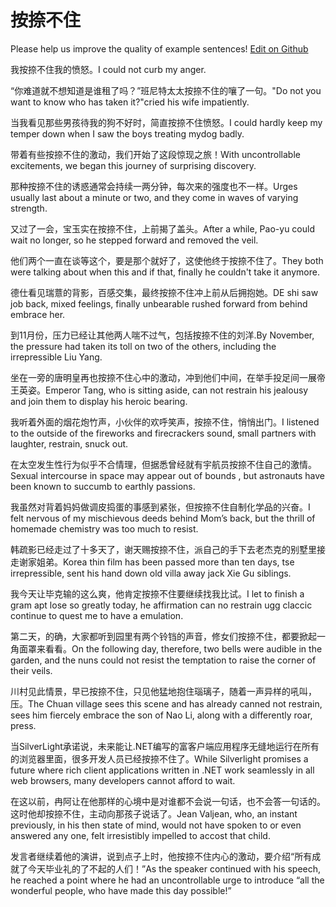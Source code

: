# 按捺不住

Please help us improve the quality of example sentences! [Edit on Github](https://github.com/jiyushe/jiyu-example-sentence-source/blob/main/chinese/annabuzhu.md)

<p><span class="chinese">我按捺不住我的愤怒。</span><span class="english">I could not curb my anger.</span></p>

<p><span class="chinese">“你难道就不想知道是谁租了吗？”班尼特太太按捺不住的嚷了一句。</span><span class="english">"Do not you want to know who has taken it?"cried his wife impatiently.</span></p>

<p><span class="chinese">当我看见那些男孩待我的狗不好时，简直按捺不住愤怒。</span><span class="english">I could hardly keep my temper down when I saw the boys treating mydog badly.</span></p>

<p><span class="chinese">带着有些按捺不住的激动，我们开始了这段惊现之旅！</span><span class="english">With uncontrollable excitements, we began this journey of surprising discovery.</span></p>

<p><span class="chinese">那种按捺不住的诱惑通常会持续一两分钟，每次来的强度也不一样。</span><span class="english">Urges usually last about a minute or two, and they come in waves of varying strength.</span></p>

<p><span class="chinese">又过了一会，宝玉实在按捺不住，上前揭了盖头。</span><span class="english">After a while, Pao-yu could wait no longer, so he stepped forward and removed the veil.</span></p>

<p><span class="chinese">他们两个一直在谈等这个，要是那个就好了，这使他终于按捺不住了。</span><span class="english">They both were talking about when this and if that, finally he couldn't take it anymore.</span></p>

<p><span class="chinese">德仕看见瑞薏的背影，百感交集，最终按捺不住冲上前从后拥抱她。</span><span class="english">DE shi saw job back, mixed feelings, finally unbearable rushed forward from behind embrace her.</span></p>

<p><span class="chinese">到11月份，压力已经让其他两人喘不过气，包括按捺不住的刘洋.</span><span class="english">By November, the pressure had taken its toll on two of the others, including the irrepressible Liu Yang.</span></p>

<p><span class="chinese">坐在一旁的唐明皇再也按捺不住心中的激动，冲到他们中间，在举手投足间一展帝王英姿。</span><span class="english">Emperor Tang, who is sitting aside, can not restrain his jealousy and join them to display his heroic bearing.</span></p>

<p><span class="chinese">我听着外面的烟花炮竹声，小伙伴的欢呼笑声，按捺不住，悄悄出门。</span><span class="english">I listened to the outside of the fireworks and firecrackers sound, small partners with laughter, restrain, snuck out.</span></p>

<p><span class="chinese">在太空发生性行为似乎不合情理，但据悉曾经就有宇航员按捺不住自己的激情。</span><span class="english">Sexual intercourse in space may appear out of bounds , but astronauts have been known to succumb to earthly passions.</span></p>

<p><span class="chinese">我虽然对背着妈妈做调皮捣蛋的事感到紧张，但按捺不住自制化学品的兴奋。</span><span class="english">I felt nervous of my mischievous deeds behind Mom’s back, but the thrill of homemade chemistry was too much to resist.</span></p>

<p><span class="chinese">韩疏影已经走过了十多天了，谢天赐按捺不住，派自己的手下去老杰克的别墅里接走谢家姐弟。</span><span class="english">Korea thin film has been passed more than ten days, tse irrepressible, sent his hand down old villa away jack Xie Gu siblings.</span></p>

<p><span class="chinese">我今天让毕克输的这么爽，他肯定按捺不住要继续找我比试。</span><span class="english">I let to finish a gram apt lose so greatly today, he affirmation can no restrain ugg claccic continue to quest me to have a emulation.</span></p>

<p><span class="chinese">第二天，的确，大家都听到园里有两个铃铛的声音，修女们按捺不住，都要掀起一角面罩来看看。</span><span class="english">On the following day, therefore, two bells were audible in the garden, and the nuns could not resist the temptation to raise the corner of their veils.</span></p>

<p><span class="chinese">川村见此情景，早已按捺不住，只见他猛地抱住瑙璃子，随着一声异样的吼叫，压。</span><span class="english">The Chuan village sees this scene and has already canned not restrain, sees him fiercely embrace the son of Nao Li, along with a differently roar, press.</span></p>

<p><span class="chinese">当SilverLight承诺说，未来能让.NET编写的富客户端应用程序无缝地运行在所有的浏览器里面，很多开发人员已经按捺不住了。</span><span class="english">While Silverlight promises a future where rich client applications written in .NET work seamlessly in all web browsers, many developers cannot afford to wait.</span></p>

<p><span class="chinese">在这以前，冉阿让在他那样的心境中是对谁都不会说一句话，也不会答一句话的。这时他却按捺不住，主动向那孩子说话了。</span><span class="english">Jean Valjean, who, an instant previously, in his then state of mind, would not have spoken to or even answered any one, felt irresistibly impelled to accost that child.</span></p>

<p><span class="chinese">发言者继续着他的演讲，说到点子上时，他按捺不住内心的激动，要介绍“所有成就了今天毕业礼的了不起的人们！”</span><span class="english">As the speaker continued with his speech, he reached a point where he had an uncontrollable urge to introduce “all the wonderful people, who have made this day possible!”</span></p>

